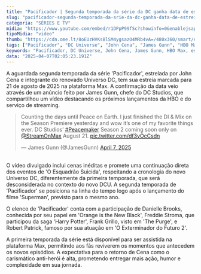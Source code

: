 ```yaml
---
title: "Pacificador | Segunda temporada da série da DC ganha data de estreia na Max"
slug: "pacificador-segunda-temporada-da-srie-da-dc-ganha-data-de-estreia-na-max"
categoria: "SÉRIES E TV"
midia: "https://www.youtube.com/embed/r1DPpP99fSc?showinfo=0&enablejsapi=1"
tipoMidia: "video"
thumb: "https://cdn.ome.lt/8oEUzHVKsBlSM4ygsazO4MRb4vA=/480x360/smart/extras/conteudos/pacificador_VgyDEiy.jpg"
tags: ["Pacificador", "DC Universe", "John Cena", "James Gunn", "HBO Max", "estreia 2025", "série de super-heróis", "continuação"]
keywords: "Pacificador, DC Universe, John Cena, James Gunn, HBO Max, estreia 2025, série de super-heróis, continuação"
data: "2025-04-07T02:05:23.191Z"
---
```


A aguardada segunda temporada da série 'Pacificador', estrelada por John Cena e integrante do renovado Universo DC, tem sua estreia marcada para 21 de agosto de 2025 na plataforma Max. A confirmação da data veio através de um anúncio feito por James Gunn, chefe do DC Studios, que compartilhou um vídeo destacando os próximos lançamentos da HBO e do serviço de streaming.

<blockquote class="twitter-tweet"><p lang="en" dir="ltr">Counting the days until Peace on Earth. I just finished the DI &amp; Mix on the Season Premiere yesterday and wow it’s one of my favorite things ever. DC Studios’ <a href="https://twitter.com/hashtag/Peacemaker?src=hash&amp;ref_src=twsrc%5Etfw">#Peacemaker</a> Season 2 coming soon only on <a href="https://twitter.com/StreamOnMax?ref_src=twsrc%5Etfw">@StreamOnMax</a> August 21. <a href="https://t.co/df3yOcCsdn">pic.twitter.com/df3yOcCsdn</a></p>&mdash; James Gunn (@JamesGunn) <a href="https://twitter.com/JamesGunn/status/1909037692022620322?ref_src=twsrc%5Etfw">April 7, 2025</a></blockquote>
<br>
O vídeo divulgado inclui cenas inéditas e promete uma continuação direta dos eventos de 'O Esquadrão Suicida', respeitando a cronologia do novo Universo DC, diferentemente da primeira temporada, que será desconsiderada no contexto do novo DCU. A segunda temporada de 'Pacificador' se posiciona na linha do tempo logo após o lançamento do filme 'Superman', previsto para o mesmo ano.

O elenco de 'Pacificador' conta com a participação de Danielle Brooks, conhecida por seu papel em 'Orange is the New Black', Freddie Stroma, que participou da saga 'Harry Potter', Frank Grillo, visto em 'The Purge', e Robert Patrick, famoso por sua atuação em 'O Exterminador do Futuro 2'.

A primeira temporada da série está disponível para ser assistida na plataforma Max, permitindo aos fãs reviverem os momentos que antecedem os novos episódios. A expectativa para o retorno de Cena como o carismático anti-herói é alta, prometendo entregar mais ação, humor e complexidade em sua jornada.